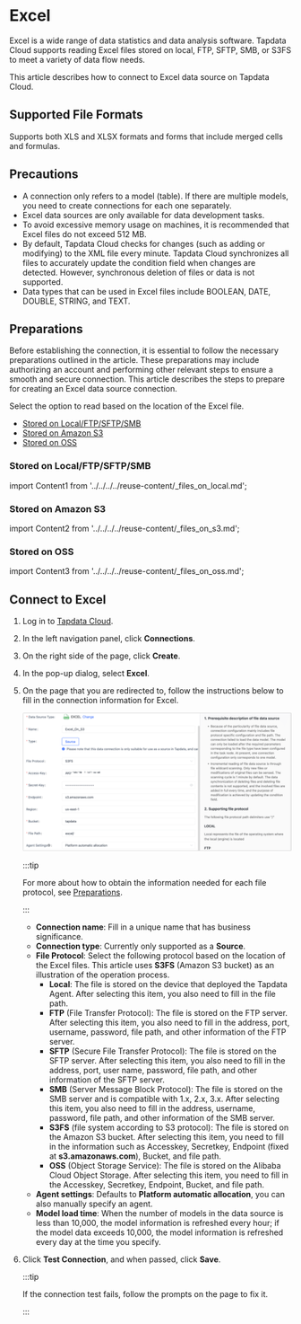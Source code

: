 # Excel

Excel is a wide range of data statistics and data analysis software. Tapdata Cloud supports reading Excel files stored on local, FTP, SFTP, SMB, or S3FS to meet a variety of data flow needs.

This article describes how to connect to Excel data source on Tapdata Cloud.

## Supported File Formats

Supports both XLS and XLSX formats and forms that include merged cells and formulas.

## Precautions

- A connection only refers to a model (table). If there are multiple models, you need to create connections for each one separately.
- Excel data sources are only available for data development tasks.
- To avoid excessive memory usage on machines, it is recommended that Excel files do not exceed 512 MB.
- By default, Tapdata Cloud checks for changes (such as adding or modifying) to the XML file every minute. Tapdata Cloud synchronizes all files to accurately update the condition field when changes are detected. However, synchronous deletion of files or data is not supported.
- Data types that can be used in Excel files include BOOLEAN, DATE, DOUBLE, STRING, and TEXT.

## Preparations

Before establishing the connection, it is essential to follow the necessary preparations outlined in the article. These preparations may include authorizing an account and performing other relevant steps to ensure a smooth and secure connection.
This article describes the steps to prepare for creating an Excel data source connection.

Select the option to read based on the location of the Excel file.

* [Stored on Local/FTP/SFTP/SMB](#stored-on-localftpsftpsmb)
* [Stored on Amazon S3](#stored-on-amazon-s3)
* [Stored on OSS](#stored-on-oss)


### Stored on Local/FTP/SFTP/SMB

import Content1 from '../../../../reuse-content/_files_on_local.md';

<Content1 />


### Stored on Amazon S3

import Content2 from '../../../../reuse-content/_files_on_s3.md';

<Content2 />

### Stored on OSS

import Content3 from '../../../../reuse-content/_files_on_oss.md';

<Content3 />


## Connect to Excel

1. Log in to [Tapdata Cloud](https://cloud.tapdata.io/).

2. In the left navigation panel, click **Connections**.

3. On the right side of the page, click **Create**.

4. In the pop-up dialog, select **Excel**.

5. On the page that you are redirected to, follow the instructions below to fill in the connection information for Excel.

   ![Connect to Excel](../../../images/connect_excel.png)

   :::tip

   For more about how to obtain the information needed for each file protocol, see [Preparations](#preparations).

   :::

    * **Connection name**: Fill in a unique name that has business significance.
    * **Connection type**: Currently only supported as a **Source**.
    * **File Protocol**: Select the following protocol based on the location of the Excel files. This article uses **S3FS** (Amazon S3 bucket) as an illustration of the operation process.
        * **Local**: The file is stored on the device that deployed the Tapdata Agent. After selecting this item, you also need to fill in the file path.
        * **FTP** (File Transfer Protocol): The file is stored on the FTP server. After selecting this item, you also need to fill in the address, port, username, password, file path, and other information of the FTP server.
        * **SFTP** (Secure File Transfer Protocol): The file is stored on the SFTP server. After selecting this item, you also need to fill in the address, port, user name, password, file path, and other information of the SFTP server.
        * **SMB** (Server Message Block Protocol): The file is stored on the SMB server and is compatible with 1.x, 2.x, 3.x. After selecting this item, you also need to fill in the address, username, password, file path, and other information of the SMB server.
        * **S3FS** (file system according to S3 protocol): The file is stored on the Amazon S3 bucket. After selecting this item, you need to fill in the information such as Accesskey, Secretkey, Endpoint (fixed at **s3.amazonaws.com**), Bucket, and file path.
        * **OSS** (Object Storage Service): The file is stored on the Alibaba Cloud Object Storage. After selecting this item, you need to fill in the Accesskey, Secretkey, Endpoint, Bucket, and file path.
    * **Agent settings**: Defaults to **Platform automatic allocation**, you can also manually specify an agent.
    * **Model load time**: When the number of models in the data source is less than 10,000, the model information is refreshed every hour; if the model data exceeds 10,000, the model information is refreshed every day at the time you specify.

6. Click **Test Connection**, and when passed, click **Save**.

   :::tip

   If the connection test fails, follow the prompts on the page to fix it.

   :::
